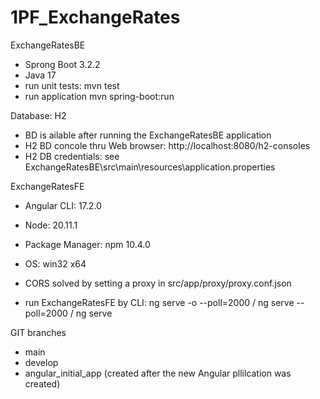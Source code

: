 # 1PF_ExchangeRates

ExchangeRatesBE
- Sprong Boot 3.2.2
- Java 17
- run unit tests: mvn test
- run application mvn spring-boot:run

Database: H2
- BD is ailable after running the ExchangeRatesBE application
- H2 BD concole thru Web browser: http://localhost:8080/h2-consoles
- H2 DB credentials: see ExchangeRatesBE\src\main\resources\application.properties



ExchangeRatesFE
- Angular CLI: 17.2.0
- Node: 20.11.1
- Package Manager: npm 10.4.0
- OS: win32 x64

- CORS solved by setting a proxy in src/app/proxy/proxy.conf.json

- run ExchangeRatesFE by CLI: ng serve -o --poll=2000 / ng serve --poll=2000 / ng serve



GIT branches
- main
- develop
- angular_initial_app (created after the new Angular pllilcation was created)